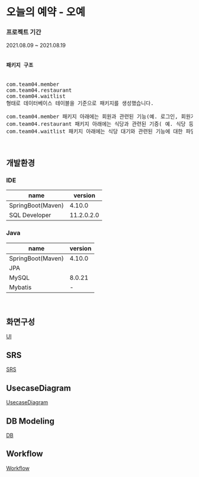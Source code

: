 # 오늘의 예약 - 오예
### 프로젝트 기간
2021.08.09 ~ 2021.08.19
<pre>
<h4>패키지 구조</h4>
com.team04.member
com.team04.restaurant
com.team04.waitlist
형태로 데이터베이스 테이블을 기준으로 패키지를 생성했습니다.

com.team04.member 패키지 아래에는 회원과 관련된 기능(예. 로그인, 회원가입, 로그인 정보 찾기 등)와 관련된 파일이나 하위 패키지 생성 또는 수정
com.team04.restaurant 패키지 아래에는 식당과 관련된 기증( 예. 식당 등록 신청, 식당 정보 조회, 등록된 식당 정보 삭제 신청 등)과 관련된 파일이나 하위 패키지 생성 또는 수정
com.team04.waitlist 패키지 아래에는 식당 대기와 관련된 기능에 대한 파일이나 하위 패키지 생성 또는 수정
</pre>

<br>

## 개발환경
### IDE
|name|version|
|------|---|
|SpringBoot(Maven)|4.10.0|
|SQL Developer|11.2.0.2.0|


### Java
|name|version|
|------|---|
|SpringBoot(Maven)|4.10.0|
|JPA||
|MySQL|8.0.21|
|Mybatis|-|

<br>

## 화면구성
[UI](https://ovenapp.io/view/9eABQulP10gb1y0gp5rxUfAHKtsCSljM/)


## SRS
[SRS](https://docs.google.com/spreadsheets/d/1ZG4hMNLIsA4QF6825t7WGt0zab87J6Ff/edit?usp=sharing&ouid=103603984830369786368&rtpof=true&sd=true)

## UsecaseDiagram
[UsecaseDiagram](https://github.com/yoozung/2021SpringProject-OhYeah/wiki/UsecaseDiagram)

## DB Modeling
[DB](https://github.com/yoozung/2021SpringProject-OhYeah/wiki/DB-Modeling)

## Workflow
[Workflow](https://github.com/yoozung/2021SpringProject-OhYeah/wiki/Workflow)
